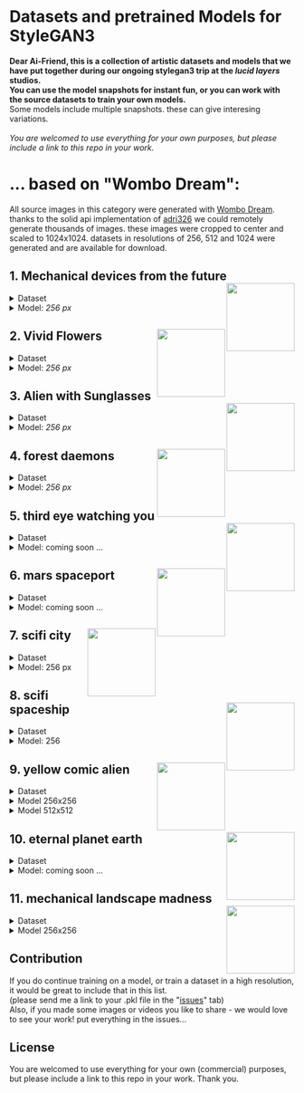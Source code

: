 # Datasets and pretrained Models for StyleGAN3
<b>Dear Ai-Friend, this is a collection of artistic datasets and models that we have put together during our ongoing stylegan3 trip at the <i>lucid layers</i> studios.<br>
You can use the model snapshots for instant fun, or you can work with the source datasets to train your own models.</b><br>
Some models include multiple snapshots. these can give interesing variations.
<br><br><i>You are welcomed to use everything for your own purposes, but please include a link to this repo in your work.</i><br>



# ... based on "Wombo Dream":
All source images in this category were generated with [Wombo Dream](https://www.wombo.art/). thanks to the solid api implementation of [adri326](https://github.com/adri326/wombot) we could remotely generate thousands of images.
these images were cropped to center and scaled to 1024x1024. datasets in resolutions of 256, 512 and 1024 were generated and are available for download.


## 1. Mechanical devices from the future <img src="https://user-images.githubusercontent.com/10214666/152695339-9e6bb3b3-bd4e-4884-82b5-d1c2d3ac8cb3.png" align="right" width=120 > 
<details><Summary>Dataset</summary>

|    |   |
| --- | --- |
| Name | Mechanical devices from the future |
| Method | [Wombo Dream](https://www.wombo.art/) via [Wombot](https://github.com/adri326/wombot) |
| Image count | 2169 |
| Dataset download | [256](https://www.dropbox.com/s/luan4zn11az3jfi/mech_dev_future.256.zip?dl=0), [512](https://www.dropbox.com/s/ov4nbcn457qp0ux/mech_dev_future.512.zip?dl=0), [1024](https://www.dropbox.com/s/mkt2z98atp9gru1/mech_dev_future.1024.zip?dl=0) |
| Samples | <img src="https://user-images.githubusercontent.com/10214666/152695339-9e6bb3b3-bd4e-4884-82b5-d1c2d3ac8cb3.png" width=150><img src="https://user-images.githubusercontent.com/10214666/152695348-745399e1-d145-4273-b4af-ee8b23179dc7.png" width=150><img src="https://user-images.githubusercontent.com/10214666/152695351-9e0548a9-1e6b-44e2-8423-32fbf03406a4.png" width=150><img src="https://user-images.githubusercontent.com/10214666/152695358-c8c47ea4-b5b6-4368-a11f-dc7cce9125e3.png" width=150> |  
  </details>
  <details><Summary>Model: <i>256 px</i></summary>
  
  |    |   |
  | --- | --- |
  | Method | stylegan3-t, Transfer learning from [Landscape256]() |
  | Resolution | 256x256 |
  | 29 kimg<br>[Download .pkl](https://www.dropbox.com/s/v2oie53cz62ozvu/network-snapshot-000029.pkl?dl=0) | <img src="https://user-images.githubusercontent.com/10214666/152698796-c0f3285f-765a-4238-bb71-635e669f346b.jpg" height=150>&nbsp;![network-snapshot-000029 pkl](https://user-images.githubusercontent.com/10214666/152711494-408f0019-ce36-4114-8442-494eec6e5ba6.gif) |  
  | 05 kimg<br>[Download .pkl](https://www.dropbox.com/s/9f39drloh9x7oes/network-snapshot-000005.pkl?dl=0) | <img src="https://user-images.githubusercontent.com/10214666/152698953-7b4a3a08-84f7-4e8e-a2cf-f35359a2a39e.jpg" height=150>&nbsp; ![network-snapshot-000005 pkl](https://user-images.githubusercontent.com/10214666/152711502-ab1a0e6e-19a1-45e1-b23a-ee2c8229dbe9.gif) |  
  </details>
  
  
  
  

## 2. Vivid Flowers <img src="https://user-images.githubusercontent.com/10214666/152699193-96be1271-7e4c-4d8a-8978-3386588b3216.png" align="right" width=120 > 
<details><Summary>Dataset</summary>

|    |   |
| --- | --- |
| Name | Vivid Flowers |
| Method | [Wombo Dream](https://www.wombo.art/) via [Wombot](https://github.com/adri326/wombot) |
| Image count | 793 |
| Dataset download | [256](https://www.dropbox.com/s/k5a6bsmtwqk9vok/flowers.256.zip?dl=0), [512](https://www.dropbox.com/s/i4zlkesyi8c93zf/flowers.512.zip?dl=0), [1024](https://www.dropbox.com/s/b7sc7i4lehnci1k/flowers.1024.zip?dl=0) |
| Samples | <img src="https://user-images.githubusercontent.com/10214666/152699137-dc389292-2ab7-4703-a0d5-d00ca5c0e8af.jpg" height=150> |
  
  </details>
  <details><Summary>Model: <i>256 px</i></summary>

  |    |   |
  | --- | --- |
  | Method | stylegan3-t, Transfer learning from [Landscape256]() |
  | Resolution | 256x256 |
  | 12 kimg<br>[Download .pkl](https://www.dropbox.com/s/36gq2zwb0p3fo1f/network-snapshot-000012.pkl?dl=0) | <img src="https://user-images.githubusercontent.com/10214666/152699361-eb1bf9e6-1ec9-4503-8c69-f5f27e79e475.jpg" height=150>![network-snapshot-000012 pkl](https://user-images.githubusercontent.com/10214666/152711526-ba909f26-0412-4507-a6f5-a4f61d2427b4.gif) |  
 
  </details>










## 3. Alien with Sunglasses <img src="https://user-images.githubusercontent.com/10214666/152700037-4a7c3b98-8c34-4f1f-9620-05e6b35306f6.png" align="right" width=120 > 
<details><Summary>Dataset</summary>

|    |   |
| --- | --- |
| Name | Alien Sunglasses |
| Method | [Wombo Dream](https://www.wombo.art/) via [Wombot](https://github.com/adri326/wombot) |
| Image count | 1600 |
| Dataset download | [256](https://www.dropbox.com/s/ae81twlf39s0ao3/alien_sunglasses.256.zip?dl=0), [512](https://www.dropbox.com/s/8y10fxqmbqeg5h4/alien_sunglasses.512.zip?dl=0), [1024](https://www.dropbox.com/s/4t72b8g2o65s3ns/alien_sunglasses.1024.zip?dl=0) |
| Samples | <img src="https://user-images.githubusercontent.com/10214666/152700237-cbfa093f-83d4-4f03-9c6d-ba998f790483.png" height=150> |
  
  </details>
  <details><Summary>Model: <i>256 px</i></summary>

  |    |   |
  | --- | --- |
  | Method | stylegan3-t, Transfer learning from [Landscape256]() |
  | Resolution | 256x256 |
  | 38 kimg<br>[Download .pkl](https://www.dropbox.com/s/gur14k0e7kspguy/network-snapshot-000038.pkl?dl=0) | <img src="https://user-images.githubusercontent.com/10214666/152700055-317ba7e7-a1e9-45e4-ad53-f3e4721c11c4.jpg" height=150>![network-snapshot-000038 pkl](https://user-images.githubusercontent.com/10214666/152711543-7306b1c6-1444-4331-8658-d6da6b8812ca.gif) |  
 
  </details>
  






## 4. forest daemons <img src="https://user-images.githubusercontent.com/10214666/152700584-add73b02-f8b7-4b2c-b46c-ec2529f8659d.jpg" align="right" width=120 > 
<details><Summary>Dataset</summary>

|    |   |
| --- | --- |
| Name | forest daemons |
| Method | [Wombo Dream](https://www.wombo.art/) via [Wombot](https://github.com/adri326/wombot) |
| Image count | 794 |
| Dataset download | [256](https://www.dropbox.com/s/anj5eolzsr6ikp2/forrest_daemons.256.zip?dl=0), [512](https://www.dropbox.com/s/zs975iqucpl4mxc/forrest_daemons.512.zip?dl=0), [1024](https://www.dropbox.com/s/74fkrbsnqhiwu84/forrest_daemons.1024.zip?dl=0) |
| Samples | <img src="https://user-images.githubusercontent.com/10214666/152701197-7571c2ab-da31-49ee-83df-14e7fa55c15f.jpg" height=150> |
  
  </details>
  <details><Summary>Model: <i>256 px</i></summary>

  |    |   |
  | --- | --- |
  | Method | stylegan3-t, Transfer learning from [Landscape256]() |
  | Resolution | 256x256 |
  | 18 kimg<br>[Download .pkl](https://www.dropbox.com/s/26muctr2eq4br6l/network-snapshot-000018.pkl?dl=0) | <img src="https://user-images.githubusercontent.com/10214666/152701433-2c2286f3-cd52-4252-8a04-a99f4c45a292.jpg" height=150>![network-snapshot-000018 pkl](https://user-images.githubusercontent.com/10214666/152711570-e9e24d08-6fbb-4e63-93c6-98a392fa70d4.gif) |  
  | 03 kimg<br>[Download .pkl](https://www.dropbox.com/s/rojv7v791a3keqj/network-snapshot-000003.pkl?dl=0) | <img src="https://user-images.githubusercontent.com/10214666/152706541-db11aaea-a14b-411c-a288-77d8c3799605.jpg" height=150> ![network-snapshot-000003 pkl](https://user-images.githubusercontent.com/10214666/152711576-b45ba06c-216b-43a9-bf04-44660fa52707.gif) |  
 
  </details>
  
  

  
  



## 5. third eye watching you <img src="https://user-images.githubusercontent.com/10214666/152700663-aaf208ee-3d24-4659-bf90-7265a154224f.jpg" align="right" width=120 > 
<details><Summary>Dataset</summary>

|    |   |
| --- | --- |
| Name | third eye watching you |
| Method | [Wombo Dream](https://www.wombo.art/) via [Wombot](https://github.com/adri326/wombot) |
| Image count | 1363 |
| Dataset download | [256](https://www.dropbox.com/s/l953cktli9yzhnu/third_eye_watching.256.zip?dl=0), [512](https://www.dropbox.com/s/1lcvqm113r5ycob/third_eye_watching.512.zip?dl=0), [1024](https://www.dropbox.com/s/ndzq26kzoabs90h/third_eye_watching.1024.zip?dl=0) |
| Samples | <img src="https://user-images.githubusercontent.com/10214666/152702468-5688299c-0e43-4e91-96ce-e3a2ebee15d0.jpg" height=150> |
  
  </details>
  <details><Summary>Model: coming soon ...<i></i></summary>

  coming soon ...
  
  </details>







  ## 6. mars spaceport <img src="https://user-images.githubusercontent.com/10214666/152702104-44395a9c-e069-47b7-aab7-c9545fec297b.png" align="right" width=120 > 
<details><Summary>Dataset</summary>

|    |   |
| --- | --- |
| Name | mars spaceport |
| Method | [Wombo Dream](https://www.wombo.art/) via [Wombot](https://github.com/adri326/wombot) |
| Image count | 710 |
| Dataset download | [256](https://www.dropbox.com/s/oho0aciounn1a4p/mars_spaceport.256.zip?dl=0), [512](https://www.dropbox.com/s/cb8a409227exq4k/mars_spaceport.512.zip?dl=0), [1024](https://www.dropbox.com/s/54m70eytqj47plr/mars_spaceport.1024.zip?dl=0) |
| Samples | <img src="https://user-images.githubusercontent.com/10214666/152702191-9066ad1f-339c-4a04-a11b-5eb94de4fcae.jpg" height=150> |
  
  </details>
  <details><Summary>Model: coming soon ...<i></i></summary>

  coming soon ...
  
  </details>





## 7. scifi city <img src="https://user-images.githubusercontent.com/10214666/152702819-59236aa5-de91-466e-ac0b-4428d6c3fb00.jpg" align="right" width=120 > 
<details><Summary>Dataset</summary>

|    |   |
| --- | --- |
| Name | scifi city |
| Method | [Wombo Dream](https://www.wombo.art/) via [Wombot](https://github.com/adri326/wombot) |
| Image count | 1245 |
| Dataset download | [256](https://www.dropbox.com/s/8ttrikdorw8v8cw/a_scifi_city.256.zip?dl=0), [512](https://www.dropbox.com/s/xopgfowlgvqisuf/a_scifi_city.512.zip?dl=0), [1024](https://www.dropbox.com/s/vzqefxmz27ukpzs/a_scifi_city.1024.zip?dl=0) |
| Samples | <img src="https://user-images.githubusercontent.com/10214666/152703422-bc5e72c8-c349-422a-be60-5d2aa3b49eeb.jpg" height=150> |
  
  </details>
  <details><Summary>Model: 256 px<i></i></summary>

  |    |   |
  | --- | --- |
  | Method | stylegan3-t, Transfer learning from [Landscape256]() |
  | Resolution | 256x256 |
  | 210 kimg<br>[Download .pkl](https://www.dropbox.com/s/1kfsmlct4mriphc/network-snapshot-000210.pkl?dl=0) | <img src="https://user-images.githubusercontent.com/10214666/152702636-0706f294-5910-4546-b43a-769d56e0b1b3.jpg" height=150>&nbsp;![network-snapshot-000210 pkl](https://user-images.githubusercontent.com/10214666/152711020-d448d753-90db-4da4-b019-043c56edd024.gif) |  
  | 018 kimg<br>[Download .pkl](https://www.dropbox.com/s/g33kht86vdzummk/network-snapshot-000018.pkl?dl=0) | <img src="https://user-images.githubusercontent.com/10214666/152706385-fd258fca-02bf-4599-8cfa-50f6dce79422.jpg" height=150>&nbsp;![network-snapshot-000018 pkl](https://user-images.githubusercontent.com/10214666/152710822-eefafae9-db82-4e3f-ad6f-fe6660b04f85.gif) |  
  | 013 kimg<br>[Download .pkl](https://www.dropbox.com/s/o874sdoo1iuowqy/network-snapshot-000013.pkl?dl=0) | <img src="https://user-images.githubusercontent.com/10214666/152706389-d9c60c4a-abb9-4a82-9b59-a644ece8c9cc.jpg" height=150>&nbsp;![network-snapshot-000013 pkl](https://user-images.githubusercontent.com/10214666/152710829-f4c63191-645b-4a82-b682-22b4ef036bfd.gif) |  
  | 008 kimg<br>[Download .pkl](https://www.dropbox.com/s/7fmjlc8vje15m6v/network-snapshot-000008.pkl?dl=0) | <img src="https://user-images.githubusercontent.com/10214666/152706387-8ad6884b-7ea6-4c20-a612-8a58f4a46e91.jpg" height=150>&nbsp;![network-snapshot-000008 pkl](https://user-images.githubusercontent.com/10214666/152710832-89de4fe1-40a9-4477-805c-370756ff0e15.gif) |  
  </details>





  ## 8. scifi spaceship <img src="https://user-images.githubusercontent.com/10214666/152702994-1fc272e8-7b4d-4f31-baf7-64a02d67d7d8.png" align="right" width=120 > 
<details><Summary>Dataset</summary>

|    |   |
| --- | --- |
| Name | scifi spaceship |
| Method | [Wombo Dream](https://www.wombo.art/) via [Wombot](https://github.com/adri326/wombot) |
| Image count | 1108 |
| Dataset download | [256](https://www.dropbox.com/s/34oajoz0v931vlw/a_scifi_space_ship.256.zip?dl=0), [512](https://www.dropbox.com/s/0ilbpcdn413ivr5/a_scifi_space_ship.512.zip?dl=0), [1024](https://www.dropbox.com/s/iidpx8ta0v7kc1i/a_scifi_space_ship.1024.zip?dl=0) |
| Samples | <img src="https://user-images.githubusercontent.com/10214666/152702989-865643b1-91de-461b-9259-83c65425ded1.jpg" height=150> |
  
  </details>
  <details><Summary>Model: 256<i></i></summary>


  |    |   |
  | --- | --- |
  | Method | stylegan3-t, Transfer learning from [Landscape256]() |
  | Resolution | 256x256 |
  | 168 kimg<br>[Download .pkl](https://www.dropbox.com/s/02br3mjkma1hubc/network-snapshot-000162.pkl?dl=0) | <img src="https://user-images.githubusercontent.com/10214666/152720364-b81f55c2-5da1-48be-ab3d-338da3ab5fbc.jpg" height=150>![network-snapshot-000162 pkl](https://user-images.githubusercontent.com/10214666/152720383-4fbf252a-bd1e-4f31-841c-5ce5ec2b7026.gif)  |   
  | 128 kimg<br>[Download .pkl](https://www.dropbox.com/s/6lwn7c9y0i952ew/network-snapshot-000128.pkl?dl=0) | <img src="https://user-images.githubusercontent.com/10214666/152706249-716a09ca-09e9-4f0e-89e6-7c0482669d6f.jpg" height=150>![network-snapshot-000128 pkl](https://user-images.githubusercontent.com/10214666/152711602-89ddd131-21ef-4ba5-92d8-5056360b50fe.gif) | 
  | 13 kimg<br>[Download .pkl](https://www.dropbox.com/s/nqpq11gcsu0e7yw/network-snapshot-000013.pkl?dl=0) | <img src="https://user-images.githubusercontent.com/10214666/152706247-7142c170-6b05-4780-b02c-e48a88eec2be.jpg" height=150>![network-snapshot-000013 pkl](https://user-images.githubusercontent.com/10214666/152711596-291a5143-d162-40f5-ac14-ca2a42bbf424.gif) | 
  </details>






  ## 9. yellow comic alien <img src="https://user-images.githubusercontent.com/10214666/152703766-446ff8cd-213e-4688-a573-3788cc6b0535.png" align="right" width=120 > 
<details><Summary>Dataset</summary>

|    |   |
| --- | --- |
| Name | yellow comic alien |
| Method | [Wombo Dream](https://www.wombo.art/) via [Wombot](https://github.com/adri326/wombot) |
| Image count | 3984 |
| Dataset download | [256](https://www.dropbox.com/s/6r5t53p7s19g76d/alien256.zip?dl=0), [512](https://www.dropbox.com/s/fopu5jvzot7swdc/alien512.zip?dl=0), [1024](https://www.dropbox.com/s/qdcgakyrz8u324a/alien1024.zip?dl=0) |
| Samples | <img src="https://user-images.githubusercontent.com/10214666/152703771-b0d20e09-c320-4557-8628-ba55cf1d21c2.jpg" height=150> |
  
  </details>
  <details><Summary>Model 256x256 <i></i></summary>

  |    |   |
  | --- | --- |
  | Method | stylegan3-t, Transfer learning from [Landscape256]() |
  | Resolution | 256x256 |
  | 19 kimg<br>[Download .pkl](https://www.dropbox.com/s/g14lsdbohuk2oco/network-snapshot-000019.pkl?dl=0) | <img src="https://user-images.githubusercontent.com/10214666/152706153-747c0f7d-344a-4430-acf8-48768626bcd0.jpg" height=150>![network-snapshot-000019 pkl](https://user-images.githubusercontent.com/10214666/152711637-5c399520-b27d-4cf3-a071-4c605439432b.gif) |  
 
  </details>
  <details><Summary>Model 512x512 <i></i></summary>

  |    |   |
  | --- | --- |
  | Method | stylegan3-t, Transfer learning from [affhq]() |
  | Resolution | 512x512 |
  | 236 kimg<br>[Download .pkl](https://www.dropbox.com/s/yzraojzmg2kybjx/network-snapshot-000236.pkl?dl=0) | <img src="https://user-images.githubusercontent.com/10214666/152706105-573d831e-2c49-4608-8f9b-2792f5cc95ce.jpg" height=150>![network-snapshot-000236 pkl](https://user-images.githubusercontent.com/10214666/152711650-d4b7b43c-d1c1-42cd-aaf2-53429ee91829.gif) |  
  | 004 kimg<br>[Download .pkl](https://www.dropbox.com/s/ysmm501vtv50mze/network-snapshot-000004.pkl?dl=0) | <img src="https://user-images.githubusercontent.com/10214666/152706125-71881111-6645-4db0-8358-947ee7e4005b.jpg" height=150>![network-snapshot-000004 pkl](https://user-images.githubusercontent.com/10214666/152711645-4a48e380-fee4-4ed3-af13-566a230f9dcc.gif) | 
  </details>









  ## 10. eternal planet earth <img src="https://user-images.githubusercontent.com/10214666/152715323-e10c38c7-e41b-4319-b8a0-54e4db1080f7.png" align="right" width=120 > 
<details><Summary>Dataset</summary>

|    |   |
| --- | --- |
| Name | eternal planet earth |
| Method | [Wombo Dream](https://www.wombo.art/) via [Wombot](https://github.com/adri326/wombot) |
| Image count | 1323 |
| Dataset download | [256](https://www.dropbox.com/s/0m12uho06piad9k/eternal_love_for_planet_earth.256.zip?dl=0), [512](https://www.dropbox.com/s/cp88cebhxiudfy4/eternal_love_for_planet_earth.512.zip?dl=0), [1024](https://www.dropbox.com/s/ju9k9j0oxovjp7g/eternal_love_for_planet_earth.1024.zip?dl=0) |
| Samples | <img src="https://user-images.githubusercontent.com/10214666/152715232-e3d7d0e3-ed64-40be-a729-18ff5a4bcf90.jpg" height=150> |  
  
  </details>
  <details><Summary>Model: coming soon ...<i></i></summary>

  </details>







  ## 11. mechanical landscape madness <img src="https://user-images.githubusercontent.com/10214666/152718081-be89b510-3678-4fea-b0f5-5feb7bc56dcf.png" align="right" width=120 > 
<details><Summary>Dataset</summary>

|    |   |
| --- | --- |
| Name | mechanical landscape madness  |
| Method | [Wombo Dream](https://www.wombo.art/) via [Wombot](https://github.com/adri326/wombot) |
| Image count | 1269 |
| Dataset download | [256](https://www.dropbox.com/s/1cx5o001lj2wmfg/mech_landsc_madn.256.zip?dl=0), [512](https://www.dropbox.com/s/zd58xwyb9iy6ro2/mech_landsc_madn.512.zip?dl=0), [1024](https://www.dropbox.com/s/yjiy4mtdp6ql9uv/mech_landsc_madn.1024.zip?dl=0) |
| Samples | <img src="https://user-images.githubusercontent.com/10214666/152718110-629afb83-2b9d-4743-9a7a-b1fed31f74ba.jpg" height=150> |  
  
  </details>
  <details><Summary>Model 256x256 <i></i></summary>

  |    |   |
  | --- | --- |
  | Method | stylegan3-t, Transfer learning from [Landscape256]() |
  | Resolution | 256x256 |
  | 6 kimg<br>[Download .pkl](https://www.dropbox.com/s/5oar443k7iw3qvp/network-snapshot-000006.pkl?dl=0) | <img src="https://user-images.githubusercontent.com/10214666/152721194-cdd940e3-2ab4-479c-9a26-629a47b91f36.jpg" height=150>![network-snapshot-000006 pkl](https://user-images.githubusercontent.com/10214666/152721211-1390e532-ea99-4cc7-84d4-846292ddcebc.gif) |  
  | 5 kimg<br>[Download .pkl](https://www.dropbox.com/s/g3asjz3yn4ub1c5/network-snapshot-000005.pkl?dl=0) | <img src="https://user-images.githubusercontent.com/10214666/152721192-378eb256-133f-4c2c-80b2-71df6fadd3cb.jpg" height=150>![network-snapshot-000005 pkl](https://user-images.githubusercontent.com/10214666/152721202-b7ab3aae-b400-4ae7-a776-6daf0a1a6071.gif) |  
  </details>




<!--
<br><br><br><br><br><br><br><br><br>
  ## x. template <img src="" align="right" width=120 > 
<details><Summary>Dataset</summary>

|    |   |
| --- | --- |
| Name |  |
| Method | [Wombo Dream](https://www.wombo.art/) via [Wombot](https://github.com/adri326/wombot) |
| Image count |  |
| Dataset download | [256](), [512](), [1024]() |
| Samples | <img src="" height=150> |
  
  </details>
  <details><Summary>Model: <i></i></summary>

  |    |   |
  | --- | --- |
  | Method | stylegan3-t, Transfer learning from [Landscape256]() |
  | Resolution | 256x256 |
  | 00 kimg<br>[Download .pkl]() | <img src="" height=150> |  
 
  </details>
-->
## Contribution
If you do continue training on a model, or train a dataset in a high resolution, it would be great to include that in this list.<br>(please send me a link to your .pkl file in the "[issues](https://github.com/edstoica/lucid_stylegan3_models/issues)" tab)</i>
<br>Also, if you made some images or videos you like to share - we would love to see your work! put everything in the issues...
## License
You are welcomed to use everything for your own (commercial) purposes, but please include a link to this repo in your work. Thank you.
